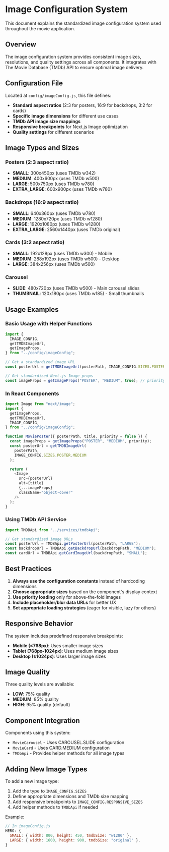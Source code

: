 # Image Configuration System

This document explains the standardized image configuration system used throughout the movie application.

## Overview

The image configuration system provides consistent image sizes, resolutions, and quality settings across all components. It integrates with The Movie Database (TMDb) API to ensure optimal image delivery.

## Configuration File

Located at `config/imageConfig.js`, this file defines:

- **Standard aspect ratios** (2:3 for posters, 16:9 for backdrops, 3:2 for cards)
- **Specific image dimensions** for different use cases
- **TMDb API image size mappings**
- **Responsive breakpoints** for Next.js Image optimization
- **Quality settings** for different scenarios

## Image Types and Sizes

### Posters (2:3 aspect ratio)

- **SMALL**: 300x450px (uses TMDb w342)
- **MEDIUM**: 400x600px (uses TMDb w500)
- **LARGE**: 500x750px (uses TMDb w780)
- **EXTRA_LARGE**: 600x900px (uses TMDb w780)

### Backdrops (16:9 aspect ratio)

- **SMALL**: 640x360px (uses TMDb w780)
- **MEDIUM**: 1280x720px (uses TMDb w1280)
- **LARGE**: 1920x1080px (uses TMDb w1280)
- **EXTRA_LARGE**: 2560x1440px (uses TMDb original)

### Cards (3:2 aspect ratio)

- **SMALL**: 192x128px (uses TMDb w300) - Mobile
- **MEDIUM**: 288x192px (uses TMDb w500) - Desktop
- **LARGE**: 384x256px (uses TMDb w500)

### Carousel

- **SLIDE**: 480x720px (uses TMDb w500) - Main carousel slides
- **THUMBNAIL**: 120x180px (uses TMDb w185) - Small thumbnails

## Usage Examples

### Basic Usage with Helper Functions

```javascript
import {
  IMAGE_CONFIG,
  getTMDBImageUrl,
  getImageProps,
} from "../config/imageConfig";

// Get a standardized image URL
const posterUrl = getTMDBImageUrl(posterPath, IMAGE_CONFIG.SIZES.POSTER.MEDIUM);

// Get standardized Next.js Image props
const imageProps = getImageProps("POSTER", "MEDIUM", true); // priority = true
```

### In React Components

```javascript
import Image from "next/image";
import {
  getImageProps,
  getTMDBImageUrl,
  IMAGE_CONFIG,
} from "../config/imageConfig";

function MoviePoster({ posterPath, title, priority = false }) {
  const imageProps = getImageProps("POSTER", "MEDIUM", priority);
  const posterUrl = getTMDBImageUrl(
    posterPath,
    IMAGE_CONFIG.SIZES.POSTER.MEDIUM
  );

  return (
    <Image
      src={posterUrl}
      alt={title}
      {...imageProps}
      className="object-cover"
    />
  );
}
```

### Using TMDb API Service

```javascript
import TMDBApi from "../services/tmdbApi";

// Get standardized image URLs
const posterUrl = TMDBApi.getPosterUrl(posterPath, "LARGE");
const backdropUrl = TMDBApi.getBackdropUrl(backdropPath, "MEDIUM");
const cardUrl = TMDBApi.getCardImageUrl(backdropPath, "SMALL");
```

## Best Practices

1. **Always use the configuration constants** instead of hardcoding dimensions
2. **Choose appropriate sizes** based on the component's display context
3. **Use priority loading** only for above-the-fold images
4. **Include placeholder/blur data URLs** for better UX
5. **Set appropriate loading strategies** (eager for visible, lazy for others)

## Responsive Behavior

The system includes predefined responsive breakpoints:

- **Mobile (≤768px)**: Uses smaller image sizes
- **Tablet (768px-1024px)**: Uses medium image sizes
- **Desktop (≥1024px)**: Uses larger image sizes

## Image Quality

Three quality levels are available:

- **LOW**: 75% quality
- **MEDIUM**: 85% quality
- **HIGH**: 95% quality (default)

## Component Integration

Components using this system:

- `MovieCarousel` - Uses CAROUSEL.SLIDE configuration
- `MovieCard` - Uses CARD.MEDIUM configuration
- `TMDbApi` - Provides helper methods for all image types

## Adding New Image Types

To add a new image type:

1. Add the type to `IMAGE_CONFIG.SIZES`
2. Define appropriate dimensions and TMDb size mapping
3. Add responsive breakpoints to `IMAGE_CONFIG.RESPONSIVE_SIZES`
4. Add helper methods to `TMDbApi` if needed

Example:

```javascript
// In imageConfig.js
HERO: {
  SMALL: { width: 800, height: 450, tmdbSize: "w1280" },
  LARGE: { width: 1600, height: 900, tmdbSize: "original" },
}
```
